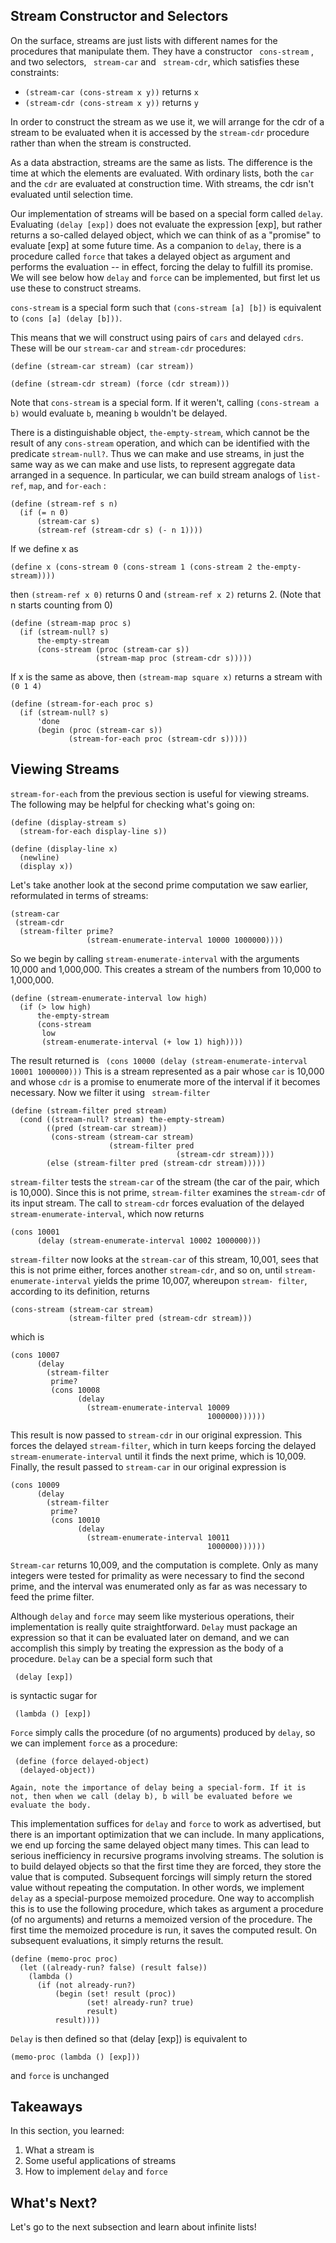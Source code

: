 ## Stream Constructor and Selectors

On the surface, streams are just lists with different names for the procedures
that manipulate them. They have a constructor ` cons-stream` , and two
selectors, ` stream-car` and ` stream-cdr`, which satisfies these constraints:

 * `(stream-car (cons-stream x y))` returns `x`
 * `(stream-cdr (cons-stream x y))` returns `y`

In order to construct the stream as we use it, we will arrange for the cdr of
a stream to be evaluated when it is accessed by the `stream-cdr` procedure
rather than when the stream is constructed.

As a data abstraction, streams are the same as lists. The difference is the
time at which the elements are evaluated. With ordinary lists, both the `car`
and the `cdr` are evaluated at construction time. With streams, the cdr isn't
evaluated until selection time.

Our implementation of streams will be based on a special form called `delay`.
Evaluating `(delay [exp])` does not evaluate the expression [exp], but rather
returns a so-called delayed object, which we can think of as a "promise" to
evaluate [exp] at some future time. As a companion to `delay`, there is a
procedure called `force` that takes a delayed object as argument and performs
the evaluation -- in effect, forcing the delay to fulfill its promise. We will
see below how `delay` and `force` can be implemented, but first let us use
these to construct streams.

`cons-stream` is a special form such that `(cons-stream [a] [b])` is equivalent to `(cons [a] (delay [b]))`.

This means that we will construct using pairs of `cars` and delayed `cdrs`.
These will be our `stream-car` and `stream-cdr` procedures:

```
(define (stream-car stream) (car stream))

(define (stream-cdr stream) (force (cdr stream)))
```
      
Note that `cons-stream` is a special form. If it weren't, calling `(cons-stream a b)` would evaluate `b`, meaning `b` wouldn't be delayed.

There is a distinguishable object, `the-empty-stream`, which cannot be the
result of any `cons-stream` operation, and which can be identified with the
predicate `stream-null?`. Thus we can make and use streams, in just the same
way as we can make and use lists, to represent aggregate data arranged in a
sequence. In particular, we can build stream analogs of `list-ref`, `map`, and
`for-each` :

    
     
    (define (stream-ref s n)
      (if (= n 0)
          (stream-car s)
          (stream-ref (stream-cdr s) (- n 1))))
     

If we define x as

```
(define x (cons-stream 0 (cons-stream 1 (cons-stream 2 the-empty-stream))))
```

then `(stream-ref x 0)` returns 0 and  `(stream-ref x 2)` returns 2.
(Note that n starts counting from 0)

    
     
    (define (stream-map proc s)
      (if (stream-null? s)
          the-empty-stream
          (cons-stream (proc (stream-car s))
                       (stream-map proc (stream-cdr s)))))
     

If x is the same as above, then `(stream-map square x)` returns a stream with
`(0 1 4)`

    
     
    (define (stream-for-each proc s)
      (if (stream-null? s)
          'done
          (begin (proc (stream-car s))
                 (stream-for-each proc (stream-cdr s)))))
     

## Viewing Streams

`stream-for-each` from the previous section is useful for viewing streams. The
following may be helpful for checking what's going on:

    
     
    (define (display-stream s)
      (stream-for-each display-line s))
    
    (define (display-line x)
      (newline)
      (display x))
     

Let's take another look at the second prime computation we saw earlier,
reformulated in terms of streams:

    
     
    (stream-car
     (stream-cdr
      (stream-filter prime?
                     (stream-enumerate-interval 10000 1000000))))
     

So we begin by calling `stream-enumerate-interval` with the arguments 10,000
and 1,000,000. This creates a stream of the numbers from 10,000 to 1,000,000.

    
     
    (define (stream-enumerate-interval low high)
      (if (> low high)
          the-empty-stream
          (cons-stream
           low
           (stream-enumerate-interval (+ low 1) high))))
     

The result returned is ` (cons 10000 (delay (stream-enumerate-interval 10001
1000000)))` This is a stream represented as a pair whose `car` is 10,000 and
whose `cdr` is a promise to enumerate more of the interval if it becomes
necessary. Now we filter it using ` stream-filter`

    
    
    (define (stream-filter pred stream)
      (cond ((stream-null? stream) the-empty-stream)
            ((pred (stream-car stream))
             (cons-stream (stream-car stream)
                          (stream-filter pred
                                         (stream-cdr stream))))
            (else (stream-filter pred (stream-cdr stream)))))
    

`stream-filter` tests the `stream-car` of the stream (the car of the pair,
which is 10,000). Since this is not prime, `stream-filter` examines the
`stream-cdr` of its input stream. The call to `stream-cdr` forces evaluation
of the delayed `stream-enumerate-interval`, which now returns

    
    
    (cons 10001
          (delay (stream-enumerate-interval 10002 1000000)))
    

`stream-filter` now looks at the `stream-car` of this stream, 10,001, sees
that this is not prime either, forces another `stream-cdr`, and so on, until
`stream-enumerate-interval` yields the prime 10,007, whereupon `stream-
filter`, according to its definition, returns

    
    
    (cons-stream (stream-car stream)
                 (stream-filter pred (stream-cdr stream)))
    

which is

    
    
    (cons 10007
          (delay
            (stream-filter
             prime?
             (cons 10008
                   (delay
                     (stream-enumerate-interval 10009
                                                1000000))))))
    

This result is now passed to `stream-cdr` in our original expression. This
forces the delayed `stream-filter`, which in turn keeps forcing the delayed
`stream-enumerate-interval` until it finds the next prime, which is 10,009.
Finally, the result passed to `stream-car` in our original expression is

    
    
    (cons 10009
          (delay
            (stream-filter
             prime?
             (cons 10010
                   (delay
                     (stream-enumerate-interval 10011
                                                1000000))))))
    

`Stream-car` returns 10,009, and the computation is complete. Only as many
integers were tested for primality as were necessary to find the second prime,
and the interval was enumerated only as far as was necessary to feed the prime
filter.

Although `delay` and `force` may seem like mysterious operations, their
implementation is really quite straightforward. `Delay` must package an
expression so that it can be evaluated later on demand, and we can accomplish
this simply by treating the expression as the body of a procedure. `Delay` can
be a special form such that

    
     (delay [exp])

is syntactic sugar for

    
     (lambda () [exp])

`Force` simply calls the procedure (of no arguments) produced by `delay`, so
we can implement `force` as a procedure:

    
     (define (force delayed-object)
      (delayed-object))  
      
    Again, note the importance of delay being a special-form. If it is not, then when we call (delay b), b will be evaluated before we evaluate the body.

This implementation suffices for `delay` and `force` to work as advertised,
but there is an important optimization that we can include. In many
applications, we end up forcing the same delayed object many times. This can
lead to serious inefficiency in recursive programs involving streams. The
solution is to build delayed objects so that the first time they are forced,
they store the value that is computed. Subsequent forcings will simply return
the stored value without repeating the computation. In other words, we
implement `delay` as a special-purpose memoized procedure. One way to
accomplish this is to use the following procedure, which takes as argument a
procedure (of no arguments) and returns a memoized version of the procedure.
The first time the memoized procedure is run, it saves the computed result. On
subsequent evaluations, it simply returns the result.

    
    
    (define (memo-proc proc)
      (let ((already-run? false) (result false))
        (lambda ()
          (if (not already-run?)
              (begin (set! result (proc))
                     (set! already-run? true)
                     result)
              result))))
    

`Delay` is then defined so that (delay [exp]) is equivalent to

    
    
    (memo-proc (lambda () [exp]))
    

and `force` is unchanged

## Takeaways

In this section, you learned:

  1. What a stream is
  2. Some useful applications of streams
  3. How to implement `delay` and `force`

## What's Next?

Let's go to the next subsection and learn about infinite lists!

